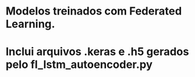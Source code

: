 # Modelos treinados com Federated Learning.
# Inclui arquivos .keras e .h5 gerados pelo fl_lstm_autoencoder.py
